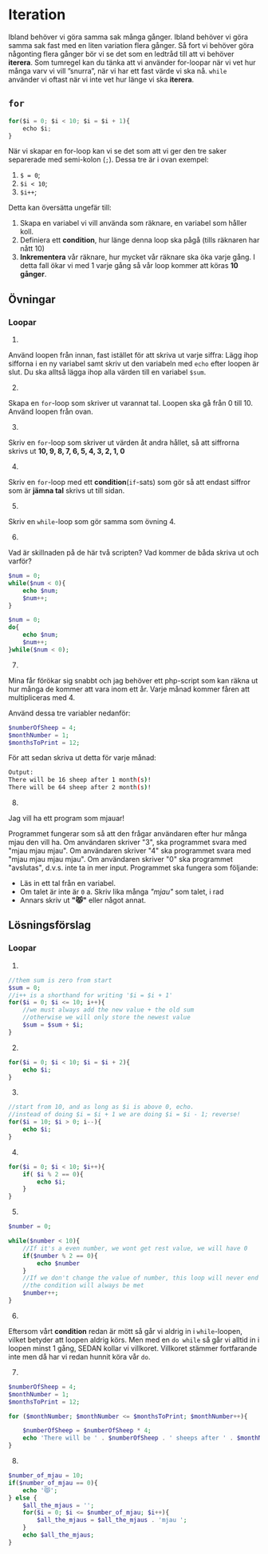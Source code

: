 # Iteration

Ibland behöver vi göra samma sak många gånger. Ibland behöver vi göra samma sak fast med en liten variation flera gånger. Så fort vi behöver göra någonting flera gånger bör vi se det som en ledtråd till att vi behöver **iterera**.
Som tumregel kan du tänka att vi använder for-loopar när vi vet hur många varv vi vill ”snurra”, när vi har ett fast värde vi ska nå. `while` använder vi oftast när vi inte vet hur länge vi ska **iterera**.

## `for`

```javascript
for($i = 0; $i < 10; $i = $i + 1){
    echo $i;
}
```

När vi skapar en for-loop kan vi se det som att vi ger den tre saker separerade med semi-kolon (`;`). Dessa tre är i ovan exempel:

1. `$ = 0`;
2. `$i < 10`;
3. `$i++`;

Detta kan översätta ungefär till:

1. Skapa en variabel vi vill använda som räknare, en variabel som håller koll.
2. Definiera ett **condition**, hur länge denna loop ska pågå (tills räknaren har nått 10)
3. **Inkrementera** vår räknare, hur mycket vår räknare ska öka varje gång. I detta fall ökar vi med 1 varje gång så vår loop kommer att köras **10 gånger**.

## Övningar

### Loopar

1.
Använd loopen från innan, fast istället för att skriva ut varje siffra: Lägg ihop sifforna i en ny variabel samt skriv ut den variabeln med `echo` efter loopen är slut. Du ska alltså lägga ihop alla värden till en variabel `$sum`.


2.
Skapa en `for`-loop som skriver ut varannat tal. Loopen ska gå från 0 till 10. Använd loopen från ovan.

3.
Skriv en `for`-loop som skriver ut värden åt andra hållet, så att siffrorna skrivs ut **10, 9, 8, 7, 6, 5, 4, 3, 2, 1, 0**

4.
Skriv en `for`-loop med ett **condition**(`if`-sats) som gör så att endast siffror som är __jämna tal__ skrivs ut till sidan.


5. 
Skriv en `while`-loop som gör samma som övning 4.

<summary></summary>

6.
Vad är skillnaden på de här två scripten? Vad kommer de båda skriva ut och varför?

```php
$num = 0;
while($num < 0){
    echo $num;
    $num++;
}
```


```php
$num = 0;
do{
    echo $num;
    $num++;
}while($num < 0);
```

7.
Mina får förökar sig snabbt och jag behöver ett php-script som kan räkna ut hur många de kommer att vara inom ett år. Varje månad kommer fåren att
multipliceras med 4. 

Använd dessa tre variabler nedanför:

```php
$numberOfSheep = 4;
$monthNumber = 1;
$monthsToPrint = 12;
```

För att sedan skriva ut detta för varje månad:

```bash
Output:
There will be 16 sheep after 1 month(s)!
There will be 64 sheep after 2 month(s)!

```

8.

Jag vill ha ett program som mjauar!

Programmet fungerar som så att den frågar användaren efter hur många mjau den vill ha. Om användaren skriver "3", ska programmet svara med "mjau mjau mjau". Om användaren skriver "4" ska programmet svara med "mjau mjau mjau mjau". Om användaren skriver "0" ska programmet "avslutas", d.v.s. inte ta in mer input.
Programmet ska fungera som följande: 

* Läs in ett tal från en variabel.
* Om talet är inte är `0`
    a. Skriv lika många _"mjau"_ som talet, i rad
* Annars skriv ut **"😾"** eller något annat.


## Lösningsförslag

### Loopar

1.
```php
//them sum is zero from start
$sum = 0;
//i++ is a shorthand for writing '$i = $i + 1'
for($i = 0; $i <= 10; i++){
    //we must always add the new value + the old sum
    //otherwise we will only store the newest value
    $sum = $sum + $i;
}
```

2.
```php
for($i = 0; $i < 10; $i = $i + 2){
    echo $i;
}
```

3.

```php
//start from 10, and as long as $i is above 0, echo.
//instead of doing $i = $i + 1 we are doing $i = $i - 1; reverse!
for($i = 10; $i > 0; i--){
    echo $i;
}
```

4.
```php
for($i = 0; $i < 10; $i++){
    if( $i % 2 == 0){
        echo $i;
    }
}
```


5.
```php
$number = 0;

while($number < 10){
    //If it's a even number, we wont get rest value, we will have 0
    if($number % 2 == 0){
        echo $number
    }
    //If we don't change the value of number, this loop will never end
    //the condition will always be met
    $number++;
}
```

6.

Eftersom vårt **condition** redan är mött så går vi aldrig in i `while`-loopen, vilket betyder att loopen aldrig körs. Men med en `do while` så går vi alltid in i loopen minst 1 gång, SEDAN kollar vi villkoret. Villkoret stämmer fortfarande inte men då har vi redan hunnit köra vår `do`.

<summary></summary>

7.
```php
$numberOfSheep = 4;
$monthNumber = 1;
$monthsToPrint = 12;

for ($monthNumber; $monthNumber <= $monthsToPrint; $monthNumber++){

    $numberOfSheep = $numberOfSheep * 4;
    echo 'There will be ' . $numberOfSheep . ' sheeps after ' . $monthNumber +' months(s)!';
}
```

8.
```php
$number_of_mjau = 10;    
if($number_of_mjau == 0){
    echo '😾';
} else {
    $all_the_mjaus = '';
    for($i = 0; $i <= $number_of_mjau; $i++){
        $all_the_mjaus = $all_the_mjaus . 'mjau ';
    }
    echo $all_the_mjaus;
}
```
